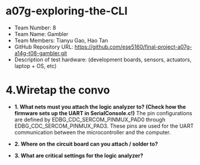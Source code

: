 # a07g-exploring-the-CLI

* Team Number: 8
* Team Name: Gambler
* Team Members: Tianyu Gao, Hao Tan
* GitHub Repository URL: https://github.com/ese5160/final-project-a07g-a14g-t08-gambler.git
* Description of test hardware: (development boards, sensors, actuators, laptop + OS, etc)


# 4.Wiretap the convo

- **1. What nets must you attach the logic analyzer to? (Check how the firmware sets up the UART in SerialConsole.c!)**
The pin configurations are defined by EDBG_CDC_SERCOM_PINMUX_PAD0 through EDBG_CDC_SERCOM_PINMUX_PAD3. These pins are used for the UART communication between the microcontroller and the computer.

- **2. Where on the circuit board can you attach / solder to?**

- **3. What are critical settings for the logic analyzer?**



